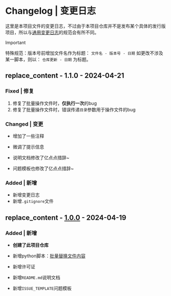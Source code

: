 # Changelog | 变更日志

这里是本项目文件的变更日志，不过由于本项目仓库并不是发布某个具体的发行版项目，所以与[通用变更日志](https://common-changelog.org)的规范会有所不同。

> [!IMPORTANT]
> 特殊规范：版本号前增加文件名作为标题： `文件名 - 版本号 - 日期`
> 如更改不涉及某一脚本，则以： `仓库更新 - 日期` 为标题。

## replace_content - 1.1.0 - 2024-04-21

### Fixed | 修复

1. 修复了批量操作文件时，**仅执行一次**的bug
2. 修复了批量操作文件时，错误传递`目录`参数用于操作文件的bug

### Changed | 变更

* 增加了一些注释
* 微调了提示信息

* 说明文档修改了亿点点措辞~
* 问题模板也修改了亿点点措辞~

### Added | 新增

* 新增变更日志
* 新增`.gitignore`文件

## replace_content - [1.0.0](https://github.com/guobao2333/python_handy-tool/commit/c0c63d5) - 2024-04-19

### Added | 新增

* **创建了此项目仓库**

* 新增python脚本：[批量替换文件内容](FileEditer/replace_content.py)

* 新增许可证
* 新增`README.md`说明文档
* 新增`ISSUE_TEMPLATE`问题模板
